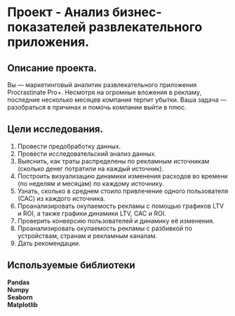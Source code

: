 # Проект - Анализ бизнес-показателей развлекательного приложения.


## Описание проекта.

Вы — маркетинговый аналитик развлекательного приложения Procrastinate Pro+. Несмотря на огромные вложения в рекламу, последние несколько месяцев компания терпит убытки. Ваша задача — разобраться в причинах и помочь компании выйти в плюс.


## Цели исследования.

1. Провести предобработку данных.
2. Провести исследовательский анализ данных.
3. Выяснить, как траты распределены по рекламным источникам (сколько денег потратили на каждый источник).
4. Построить визуализацию динамики изменения расходов во времени (по неделям и месяцам) по каждому источнику.
5. Узнать, сколько в среднем стоило привлечение одного пользователя (САС) из каждого источника.
6. Проанализировать окупаемость рекламы с помощью графиков LTV и ROI, а также графики динамики LTV, CAC и ROI.
7. Проверить конверсию пользователей и динамику её изменения.
8. Проанализировать окупаемость рекламы с разбивкой по устройствам, странам и рекламным каналам.
9. Дать рекомендации.


## Используемые библиотеки
**Pandas**\
**Numpy**\
**Seaborn**\
**Matplotlib**
